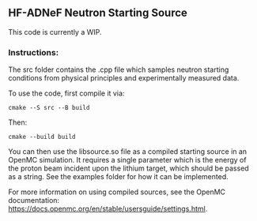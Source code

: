 ## HF-ADNeF Neutron Starting Source
This code is currently a WIP.
### Instructions:
The src folder contains the .cpp file which samples neutron starting conditions from physical principles and experimentally measured data.

To use the code, first compile it via:

```cmake --S src --B build```

Then:

```cmake --build build```

You can then use the libsource.so file as a compiled starting source in an OpenMC simulation. It requires a single parameter which is the energy of the proton beam incident upon the lithium target, which should be passed as a string. See the examples folder for how it can be implemented.

For more information on using compiled sources, see the OpenMC documentation: https://docs.openmc.org/en/stable/usersguide/settings.html.
